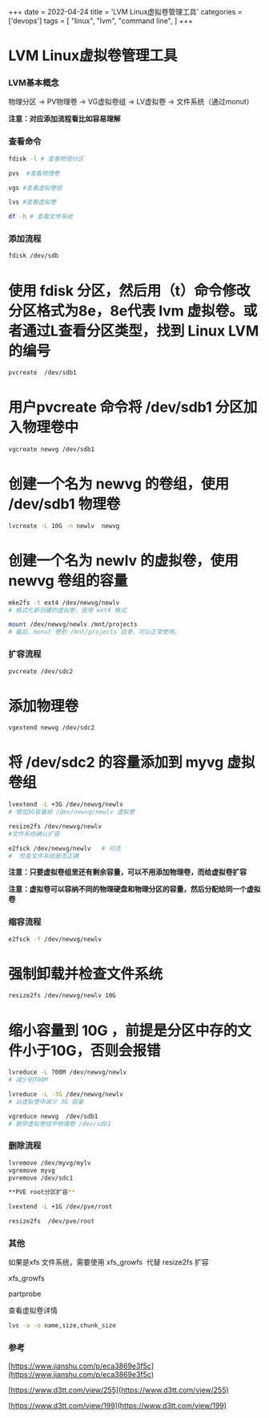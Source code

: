 +++
date = 2022-04-24
title = 'LVM Linux虚拟卷管理工具'
categories = ['devops']
tags = [
    "linux",
    "lvm",
    "command line",
]
+++

# LVM Linux虚拟卷管理工具

### **LVM基本概念**

物理分区 -> PV物理卷 -> VG虚拟卷组 -> LV虚拟卷 -> 文件系统（通过monut）

**注意：对应添加流程看比如容易理解**

### **查看命令**

```bash
fdisk -l # 查看物理分区

pvs  #查看物理卷

vgs #查看虚拟卷组

lvs #查看虚拟卷

df -h # 查看文件系统
```

### **添加流程**
```bash
fdisk /dev/sdb
```

# 使用 fdisk 分区，然后用（t）命令修改分区格式为8e，8e代表 lvm 虚拟卷。或者通过L查看分区类型，找到 Linux LVM的编号
```bash
pvcreate  /dev/sdb1
```
# 用户pvcreate 命令将 /dev/sdb1 分区加入物理卷中
```bash
vgcreate newvg /dev/sdb1
```

# 创建一个名为 newvg 的卷组，使用 /dev/sdb1 物理卷
```bash
lvcreate -L 10G -n newlv  newvg
```

# 创建一个名为 newlv 的虚拟卷，使用 newvg 卷组的容量
```bash
mke2fs -t ext4 /dev/newvg/newlv
# 格式化新创建的虚拟卷，使用 ext4 格式

mount /dev/newvg/newlv /mnt/projects
# 最后，monut 卷到 /mnt/projects 目录，可以正常使用。
```
### **扩容流程**
```bash
pvcreate /dev/sdc2
```

# 添加物理卷
```bash
vgextend newvg /dev/sdc2
```

# 将 /dev/sdc2 的容量添加到 myvg 虚拟卷组
```bash
lvextend -L +3G /dev/newvg/newlv
# 增加3G容量给 /dev/newvg/newlv 虚拟卷

resize2fs /dev/newvg/newlv
#文件系统确认扩容

e2fsck /dev/newvg/newlv   # 可选
#  检查文件系统是否正确

```
**注意：只要虚拟卷组里还有剩余容量，可以不用添加物理卷，而给虚拟卷扩容**

**注意：虚拟卷可以容纳不同的物理硬盘和物理分区的容量，然后分配给同一个虚拟卷**
### **缩容流程**
```bash
e2fsck -f /dev/newvg/newlv
```

# 强制卸载并检查文件系统
```bash
resize2fs /dev/newvg/newlv 10G
```

# 缩小容量到 10G ，前提是分区中存的文件小于10G，否则会报错
```bash
lvreduce -L 700M /dev/newvg/newlv
# 减少到700M

lvreduce -L -3G /dev/newvg/newlv
# 从虚拟卷中减少 3G 容量

vgreduce newvg  /dev/sdb1
# 删除虚拟卷组中物理卷 /dev/sdb1
```
### **删除流程**
```bash
lvremove /dev/myvg/mylv
vgremove myvg
pvremove /dev/sdc1

**PVE root分区扩容**

lvextend -L +1G /dev/pve/root

resize2fs  /dev/pve/root
```

### **其他**

如果是xfs 文件系统，需要使用 xfs_growfs  代替  resize2fs 扩容

xfs_growfs

partprobe

查看虚拟卷详情
```bash
lvs -a -o name,size,chunk_size
```

### **参考**

[https://www.jianshu.com/p/eca3869e3f5c](https://www.jianshu.com/p/eca3869e3f5c)

[https://www.d3tt.com/view/255](https://www.d3tt.com/view/255)

[https://www.d3tt.com/view/199](https://www.d3tt.com/view/199)